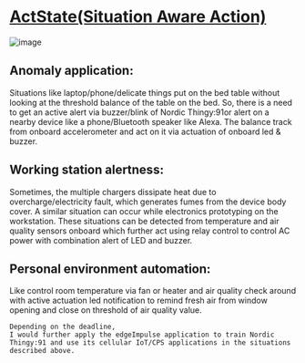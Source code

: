 # [ActState(Situation Aware Action)](https://docs.google.com/document/d/1b8P85sS8RyY1jeEB4NS8Qsi6vg-AzBYoctp6LDPNqEw/edit?usp=sharing)
![image](https://user-images.githubusercontent.com/81389879/156038103-5e8602bd-2c04-402b-8f5e-19c8bfc73357.png)


## Anomaly application:
Situations like laptop/phone/delicate things put on the bed table without looking at
the threshold balance of the table on the bed. So, there is a need to get an active
alert via buzzer/blink of Nordic Thingy:91or alert on a nearby device like a
phone/Bluetooth speaker like Alexa.
The balance track from onboard accelerometer and act on it via actuation of onboard
led & buzzer.
## Working station alertness:
Sometimes, the multiple chargers dissipate heat due to overcharge/electricity fault,
which generates fumes from the device body cover. A similar situation can occur
while electronics prototyping on the workstation.
These situations can be detected from temperature and air quality sensors onboard
which further act using relay control to control AC power with combination alert of
LED and buzzer.
## Personal environment automation:
Like control room temperature via fan or heater and air quality check around with
active actuation led notification to remind fresh air from window opening and close
on threshold of air quality value.
```
Depending on the deadline, 
I would further apply the edgeImpulse application to train Nordic Thingy:91 and use its cellular IoT/CPS applications in the situations described above.

```
